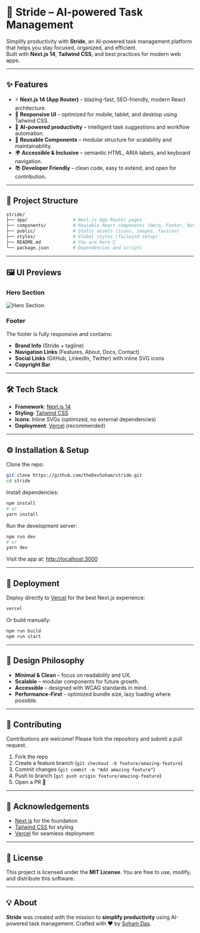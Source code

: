 # 🚀 Stride – AI-powered Task Management

Simplify productivity with **Stride**, an AI-powered task management platform that helps you stay focused, organized, and efficient.  
Built with **Next.js 14**, **Tailwind CSS**, and best practices for modern web apps.

---

## ✨ Features

- ⚡ **Next.js 14 (App Router)** – blazing-fast, SEO-friendly, modern React architecture.
- 🎨 **Responsive UI** – optimized for mobile, tablet, and desktop using Tailwind CSS.
- 🤖 **AI-powered productivity** – intelligent task suggestions and workflow automation.
- 🔗 **Reusable Components** – modular structure for scalability and maintainability.
- 🌍 **Accessible & Inclusive** – semantic HTML, ARIA labels, and keyboard navigation.
- 📚 **Developer Friendly** – clean code, easy to extend, and open for contribution.

---

## 📂 Project Structure

```bash
stride/
├── app/                 # Next.js App Router pages
├── components/          # Reusable React components (Hero, Footer, Navbar, etc.)
├── public/              # Static assets (icons, images, favicon)
├── styles/              # Global styles (Tailwind setup)
├── README.md            # You are here 🚀
└── package.json         # Dependencies and scripts
````

---

## 🖼️ UI Previews

### Hero Section

![Hero Section](./public/about-hero.png)

### Footer

The footer is fully responsive and contains:

* **Brand Info** (Stride + tagline)
* **Navigation Links** (Features, About, Docs, Contact)
* **Social Links** (GitHub, LinkedIn, Twitter) with inline SVG icons
* **Copyright Bar**

---

## 🛠️ Tech Stack

* **Framework**: [Next.js 14](https://nextjs.org/)
* **Styling**: [Tailwind CSS](https://tailwindcss.com/)
* **Icons**: Inline SVGs (optimized, no external dependencies)
* **Deployment**: [Vercel](https://vercel.com/) (recommended)

---

## ⚙️ Installation & Setup

Clone the repo:

```bash
git clone https://github.com/theDevSoham/stride.git
cd stride
```

Install dependencies:

```bash
npm install
# or
yarn install
```

Run the development server:

```bash
npm run dev
# or
yarn dev
```

Visit the app at: [http://localhost:3000](http://localhost:3000)

---

## 🚀 Deployment

Deploy directly to [Vercel](https://vercel.com/) for the best Next.js experience:

```bash
vercel
```

Or build manually:

```bash
npm run build
npm run start
```

---

## 📐 Design Philosophy

* **Minimal & Clean** – focus on readability and UX.
* **Scalable** – modular components for future growth.
* **Accessible** – designed with WCAG standards in mind.
* **Performance-First** – optimized bundle size, lazy loading where possible.

---

## 🤝 Contributing

Contributions are welcome!
Please fork the repository and submit a pull request.

1. Fork the repo
2. Create a feature branch (`git checkout -b feature/amazing-feature`)
3. Commit changes (`git commit -m "Add amazing feature"`)
4. Push to branch (`git push origin feature/amazing-feature`)
5. Open a PR 🚀

---

## 🌟 Acknowledgements

* [Next.js](https://nextjs.org/) for the foundation
* [Tailwind CSS](https://tailwindcss.com/) for styling
* [Vercel](https://vercel.com/) for seamless deployment

---

## 📜 License

This project is licensed under the **MIT License**.
You are free to use, modify, and distribute this software.

---

## 💡 About

**Stride** was created with the mission to **simplify productivity** using AI-powered task management.
Crafted with ❤️ by [Soham Das](https://linkedin.com/in/thedevsoham).